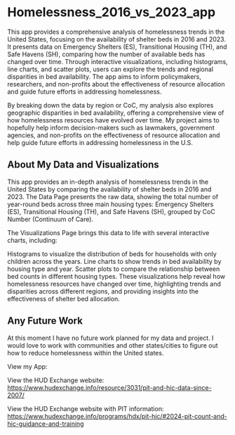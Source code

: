 # **Homelessness_2016_vs_2023_app**

This app provides a comprehensive analysis of homelessness trends in the United States, focusing on the availability of shelter beds in 2016 and 2023. It presents data on Emergency Shelters (ES), Transitional Housing (TH), and Safe Havens (SH), comparing how the number of available beds has changed over time. Through interactive visualizations, including histograms, line charts, and scatter plots, users can explore the trends and regional disparities in bed availability. The app aims to inform policymakers, researchers, and non-profits about the effectiveness of resource allocation and guide future efforts in addressing homelessness.

By breaking down the data by region or CoC, my analysis also explores geographic disparities in bed availability, offering a comprehensive view of how homelessness resources have evolved over time. My project aims to hopefully help inform decision-makers such as lawmakers, government agencies, and non-profits on the effectiveness of resource allocation and help guide future efforts in addressing homelessness in the U.S.

## **About My Data and Visualizations** 

This app provides an in-depth analysis of homelessness trends in the United States by comparing the availability of shelter beds in 2016 and 2023. The Data Page presents the raw data, showing the total number of year-round beds across three main housing types: Emergency Shelters (ES), Transitional Housing (TH), and Safe Havens (SH), grouped by CoC Number (Continuum of Care).

The Visualizations Page brings this data to life with several interactive charts, including:

Histograms to visualize the distribution of beds for households with only children across the years.
Line charts to show trends in bed availability by housing type and year.
Scatter plots to compare the relationship between bed counts in different housing types.
These visualizations help reveal how homelessness resources have changed over time, highlighting trends and disparities across different regions, and providing insights into the effectiveness of shelter bed allocation.

## **Any Future Work**

At this moment I have no future work planned for my data and project. I would love to work with communities and other states/cities to figure out how to reduce homelessness within the United states. 

View my App: 

View the HUD Exchange website: https://www.hudexchange.info/resource/3031/pit-and-hic-data-since-2007/

View the HUD Exchange website with PIT information: https://www.hudexchange.info/programs/hdx/pit-hic/#2024-pit-count-and-hic-guidance-and-training

